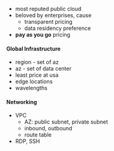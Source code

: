 - most reputed public cloud
- beloved by enterprises, cause
	- transparent pricing
	- data residency preference
- **pay as you go** pricing

#### Global Infrastructure
- region - set of az
- az - set of data center
- least price at usa
- edge locations
- wavelengths

#### Networking
- VPC
	- AZ: public subnet, private subnet
	- inbound, outbound
	- route table
- RDP, SSH